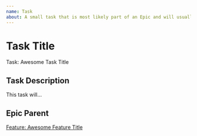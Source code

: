 ```yaml
---
name: Task
about: A small task that is most likely part of an Epic and will usually be labeled as `good first issue`.
---
```


# Task Title

<!-- Issue title must be the same as Task Title. -->

Task: Awesome Task Title

## Task Description

This task will...

## Epic Parent

<!-- The link below should link to its Epic Parent. -->

[Feature: Awesome Feature Title](https://github.com/username/repository-name/issues/1)